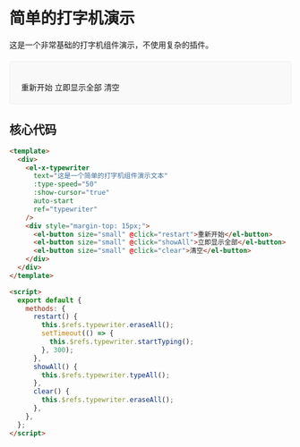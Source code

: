 # 简单的打字机演示

这是一个非常基础的打字机组件演示，不使用复杂的插件。

<ClientOnly>
  <div class="demo-box">
    <el-x-typewriter
      text="这是一个简单的打字机组件演示文本，会自动开始打字效果。"
      :type-speed="50"
      :show-cursor="true"
      auto-start
      ref="demoTypewriter"
    />
    <div style="margin-top: 15px;">
      <el-button size="small" @click="restart">重新开始</el-button>
      <el-button size="small" @click="showAll">立即显示全部</el-button>
      <el-button size="small" @click="clear">清空</el-button>
    </div>
  </div>
</ClientOnly>

<script>
export default {
  methods: {
    restart() {
      if (this.$refs.demoTypewriter) {
        this.$refs.demoTypewriter.eraseAll();
        setTimeout(() => {
          this.$refs.demoTypewriter.startTyping();
        }, 300);
      }
    },
    showAll() {
      if (this.$refs.demoTypewriter) {
        this.$refs.demoTypewriter.typeAll();
      }
    },
    clear() {
      if (this.$refs.demoTypewriter) {
        this.$refs.demoTypewriter.eraseAll();
      }
    }
  }
}
</script>

<style>
.demo-box {
  margin: 20px 0;
  padding: 20px;
  border: 1px solid #ebeef5;
  border-radius: 4px;
  background-color: #f9f9f9;
}
</style>

## 核心代码

```html
<template>
  <div>
    <el-x-typewriter
      text="这是一个简单的打字机组件演示文本"
      :type-speed="50"
      :show-cursor="true"
      auto-start
      ref="typewriter"
    />
    <div style="margin-top: 15px;">
      <el-button size="small" @click="restart">重新开始</el-button>
      <el-button size="small" @click="showAll">立即显示全部</el-button>
      <el-button size="small" @click="clear">清空</el-button>
    </div>
  </div>
</template>

<script>
  export default {
    methods: {
      restart() {
        this.$refs.typewriter.eraseAll();
        setTimeout(() => {
          this.$refs.typewriter.startTyping();
        }, 300);
      },
      showAll() {
        this.$refs.typewriter.typeAll();
      },
      clear() {
        this.$refs.typewriter.eraseAll();
      },
    },
  };
</script>
```
